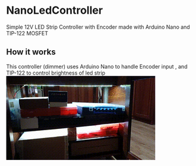 # NanoLedController
Simple 12V LED Strip Controller with Encoder made with Arduino Nano and TIP-122 MOSFET
## How it works
This controller (dimmer) uses Arduino Nano to handle Encoder input , and TIP-122 to control brightness of led strip
![Example](/images/exampleGif.gif "Example")
